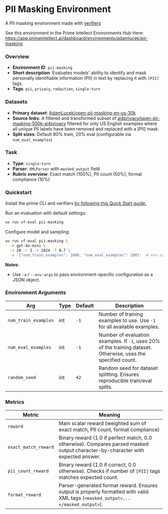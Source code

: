 # PII Masking Environment

A PII masking environment made with [verifiers](https://github.com/PrimeIntellect-ai/verifiers)

See this environment in the Prime Intellect Environments Hub Here: https://app.primeintellect.ai/dashboard/environments/adamlucek/pii-masking

### Overview
- **Environment ID**: `pii-masking`
- **Short description**: Evaluates models' ability to identify and mask personally identifiable information (PII) in text by replacing it with `[PII]` tags.
- **Tags**: `pii`, `privacy`, `redaction`, `single-turn`

### Datasets
- **Primary dataset**: [AdamLucek/open-pii-masking-en-us-30k](https://huggingface.co/datasets/AdamLucek/open-pii-masking-en-us-30k)
- **Source links**: A filtered and transformed subset of [ai4privacy/open-pii-masking-500k-ai4privacy](https://huggingface.co/datasets/ai4privacy/open-pii-masking-500k-ai4privacy) filtered for only US English examples where all unique PII labels have been removed and replaced with a [PII] mask.
- **Split sizes**: Default 80% train, 20% eval (configurable via `num_eval_examples`)

### Task
- **Type**: `single-turn`
- **Parser**: `XMLParser` with `masked_output` field
- **Rubric overview**: Exact match (100%), PII count (50%), format compliance (10%)

### Quickstart

Install the prime CLI and verifiers [by following this Quick Start guide.](https://github.com/PrimeIntellect-ai/verifiers?tab=readme-ov-file#quick-start)

Run an evaluation with default settings:
```bash
uv run vf-eval pii-masking
```

Configure model and sampling:
```bash
uv run vf-eval pii-masking \
  -m gpt-4o-mini \
  -n 20 -r 3 -t 1024 -T 0.7 \
  -a '{"num_train_examples": 1000, "num_eval_examples": 200}'  # env-specific args as JSON
```

**Notes**:
- Use `-a` / `--env-args` to pass environment-specific configuration as a JSON object.

### Environment Arguments

| Arg | Type | Default | Description |
| --- | ---- | ------- | ----------- |
| `num_train_examples` | int | `-1` | Number of training examples to use. Use `-1` for all available examples. |
| `num_eval_examples` | int | `-1` | Number of evaluation examples. If `-1`, uses 20% of the training dataset. Otherwise, uses the specified count. |
| `random_seed` | int | `42` | Random seed for dataset splitting. Ensures reproducible train/eval splits. |

### Metrics

| Metric | Meaning |
| ------ | ------- |
| `reward` | Main scalar reward (weighted sum of exact match, PII count, format compliance) |
| `exact_match_reward` | Binary reward (1.0 if perfect match, 0.0 otherwise). Compares parsed masked output character-by-character with expected answer. |
| `pii_count_reward` | Binary reward (1.0 if correct, 0.0 otherwise). Checks if number of `[PII]` tags matches expected count. |
| `format_reward` | Parser-generated format reward. Ensures output is properly formatted with valid XML tags (`<masked_output>...</masked_output>`). |
